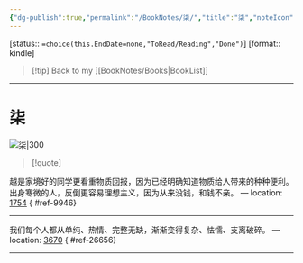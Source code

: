 ```yaml
---
{"dg-publish":true,"permalink":"/BookNotes/柒/","title":"柒","noteIcon":""}
---
```


[status:: `=choice(this.EndDate=none,"ToRead/Reading","Done")`]
[format:: kindle]

>[!tip] Back to my [[BookNotes/Books\|BookList]]

---
# 柒

![柒|300](https://img9.doubanio.com/view/subject/l/public/s29536883.jpg)

>[!quote]


越是家境好的同学更看重物质回报，因为已经明确知道物质给人带来的种种便利。出身寒微的人，反倒更容易理想主义，因为从来没钱，和钱不亲。 — location: [1754]()
{ #ref-9946}


---
我们每个人都从单纯、热情、完整无缺，渐渐变得复杂、怯懦、支离破碎。 — location: [3670]()
{ #ref-26656}


---
